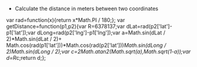 * Calculate the distance in meters between two coordinates 

var rad=function(x){return x*Math.PI / 180;};
var getDistance=function(p1,p2){var R=6378137;var dLat=rad(p2['lat']-p1['lat']);var dLong=rad(p2['lng']-p1['lng']);var a=Math.sin(dLat / 2)*Math.sin(dLat / 2)+
Math.cos(rad(p1['lat']))*Math.cos(rad(p2['lat']))*Math.sin(dLong / 2)*Math.sin(dLong / 2);var c=2*Math.atan2(Math.sqrt(a),Math.sqrt(1-a));var d=R*c;return d;};